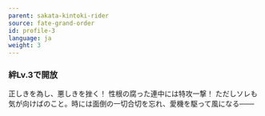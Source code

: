```yaml
---
parent: sakata-kintoki-rider
source: fate-grand-order
id: profile-3
language: ja
weight: 3
---
```


### 絆Lv.3で開放

正しきを為し、悪しきを挫く！
性根の腐った連中には特攻一撃！
ただしソレも気が向けばのこと。時には面倒の一切合切を忘れ、愛機を駆って風になる───
